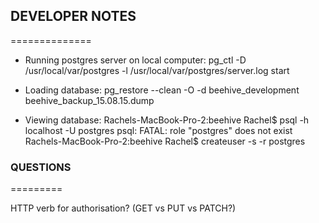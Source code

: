 ## DEVELOPER NOTES
==============

- Running postgres server on local computer: 
pg_ctl -D /usr/local/var/postgres -l /usr/local/var/postgres/server.log start

- Loading database:
pg_restore --clean -O -d beehive_development beehive_backup_15.08.15.dump

- Viewing database:
Rachels-MacBook-Pro-2:beehive Rachel$ psql -h localhost -U postgres
psql: FATAL:  role "postgres" does not exist
Rachels-MacBook-Pro-2:beehive Rachel$ createuser -s -r postgres

### QUESTIONS
=========

HTTP verb for authorisation? (GET vs PUT vs PATCH?)